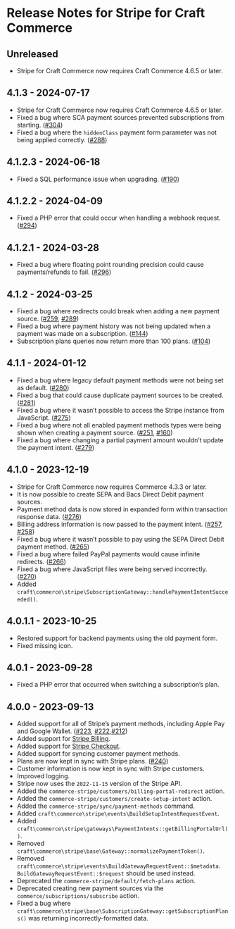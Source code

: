 # Release Notes for Stripe for Craft Commerce

## Unreleased

- Stripe for Craft Commerce now requires Craft Commerce 4.6.5 or later.

## 4.1.3 - 2024-07-17

- Stripe for Craft Commerce now requires Craft Commerce 4.6.5 or later.
- Fixed a bug where SCA payment sources prevented subscriptions from starting. ([#304](https://github.com/craftcms/commerce-stripe/pull/304))
- Fixed a bug where the `hiddenClass` payment form parameter was not being applied correctly. ([#288](https://github.com/craftcms/commerce-stripe/pull/288))

## 4.1.2.3 - 2024-06-18

- Fixed a SQL performance issue when upgrading. ([#190](https://github.com/craftcms/commerce-stripe/issues/190))

## 4.1.2.2 - 2024-04-09

- Fixed a PHP error that could occur when handling a webhook request. ([#294](https://github.com/craftcms/commerce-stripe/issues/294))

## 4.1.2.1 - 2024-03-28

- Fixed a bug where floating point rounding precision could cause payments/refunds to fail. ([#296](https://github.com/craftcms/commerce-stripe/pull/296))

## 4.1.2 - 2024-03-25

- Fixed a bug where redirects could break when adding a new payment source. ([#259](https://github.com/craftcms/commerce-stripe/issues/259), [#289](https://github.com/craftcms/commerce-stripe/issues/289))
- Fixed a bug where payment history was not being updated when a payment was made on a subscription. ([#144](https://github.com/craftcms/commerce-stripe/issues/144))
- Subscription plans queries now return more than 100 plans. ([#104](https://github.com/craftcms/commerce-stripe/issues/104))

## 4.1.1 - 2024-01-12

- Fixed a bug where legacy default payment methods were not being set as default. ([#280](https://github.com/craftcms/commerce-stripe/pull/280))
- Fixed a bug that could cause duplicate payment sources to be created. ([#281](https://github.com/craftcms/commerce-stripe/pull/281))
- Fixed a bug where it wasn’t possible to access the Stripe instance from JavaScript. ([#275](https://github.com/craftcms/commerce-stripe/issues/275))
- Fixed a bug where not all enabled payment methods types were being shown when creating a payment source. ([#251](https://github.com/craftcms/commerce-stripe/issues/251), [#160](https://github.com/craftcms/commerce-stripe/pull/160))
- Fixed a bug where changing a partial payment amount wouldn’t update the payment intent. ([#279](https://github.com/craftcms/commerce-stripe/issues/279))

## 4.1.0 - 2023-12-19

- Stripe for Craft Commerce now requires Commerce 4.3.3 or later.
- It is now possible to create SEPA and Bacs Direct Debit payment sources.
- Payment method data is now stored in expanded form within transaction response data. ([#276](https://github.com/craftcms/commerce-stripe/pull/276))
- Billing address information is now passed to the payment intent. ([#257](https://github.com/craftcms/commerce-stripe/issues/257), [#258](https://github.com/craftcms/commerce-stripe/issues/263))
- Fixed a bug where it wasn’t possible to pay using the SEPA Direct Debit payment method. ([#265](https://github.com/craftcms/commerce-stripe/issues/265))
- Fixed a bug where failed PayPal payments would cause infinite redirects. ([#266](https://github.com/craftcms/commerce-stripe/issues/266))
- Fixed a bug where JavaScript files were being served incorrectly. ([#270](https://github.com/craftcms/commerce-stripe/issues/270))
- Added `craft\commerce\stripe\SubscriptionGateway::handlePaymentIntentSucceeded()`.

## 4.0.1.1 - 2023-10-25

- Restored support for backend payments using the old payment form.
- Fixed missing icon.

## 4.0.1 - 2023-09-28

- Fixed a PHP error that occurred when switching a subscription’s plan.

## 4.0.0 - 2023-09-13

- Added support for all of Stripe’s payment methods, including Apple Pay and Google Wallet. ([#223](https://github.com/craftcms/commerce-stripe/issues/223), [#222](https://github.com/craftcms/commerce-stripe/issues/222),[#212](https://github.com/craftcms/commerce-stripe/issues/212))
- Added support for [Stripe Billing](https://stripe.com/billing).
- Added support for [Stripe Checkout](https://stripe.com/payments/checkout).
- Added support for syncing customer payment methods.
- Plans are now kept in sync with Stripe plans. ([#240](https://github.com/craftcms/commerce-stripe/issues/240))
- Customer information is now kept in sync with Stripe customers.
- Improved logging.
- Stripe now uses the `2022-11-15` version of the Stripe API.
- Added the `commerce-stripe/customers/billing-portal-redirect` action.
- Added the `commerce-stripe/customers/create-setup-intent` action.
- Added the `commerce-stripe/sync/payment-methods` command.
- Added `craft\commerce\stripe\events\BuildSetupIntentRequestEvent`.
- Added `craft\commerce\stripe\gateways\PaymentIntents::getBillingPortalUrl()`.
- Removed `craft\commerce\stripe\base\Gateway::normalizePaymentToken()`.
- Removed `craft\commerce\stripe\events\BuildGatewayRequestEvent::$metadata`. `BuildGatewayRequestEvent::$request` should be used instead.
- Deprecated the `commerce-stripe/default/fetch-plans` action.
- Deprecated creating new payment sources via the `commerce/subscriptions/subscribe` action.
- Fixed a bug where `craft\commerce\stripe\base\SubscriptionGateway::getSubscriptionPlans()` was returning incorrectly-formatted data.
